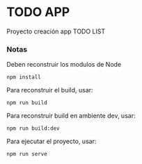 
# TODO APP


Proyecto creación app TODO LIST

### Notas
Deben reconstruir los modulos de Node

``` 
npm install
```

Para reconstruir el build, usar:

```
npm run build
```

Para reconstruir build en ambiente dev, usar:

```
npm run build:dev
```

Para ejecutar el proyecto, usar:

```
npm run serve
```
